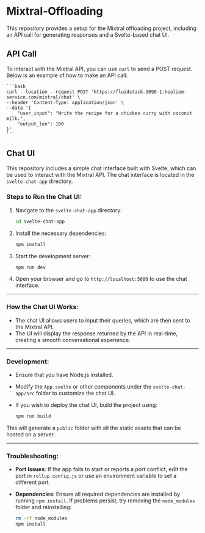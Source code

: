 # Mixtral-Offloading

This repository provides a setup for the Mixtral offloading project, including an API call for generating responses and
a Svelte-based chat UI.

## API Call

To interact with the Mixtral API, you can use `curl` to send a POST request. Below is an example of how to make an API
call:

    ```bash
    curl --location --request POST 'https://fluidstack-3090-1.healiom-service.com/mixtral/chat' \
    --header 'Content-Type: application/json' \
    --data '{
        "user_input": "Write the recipe for a chicken curry with coconut milk.",
        "output_len": 100
    }'
    ```


## Chat UI

This repository includes a simple chat interface built with Svelte, which can be used to interact with the Mixtral API. The chat interface is located in the `svelte-chat-app` directory.

### Steps to Run the Chat UI:

1. Navigate to the `svelte-chat-app` directory:

    ```bash
    cd svelte-chat-app
    ```

2. Install the necessary dependencies:

    ```bash
    npm install
    ```

3. Start the development server:

    ```bash
    npm run dev
    ```

4. Open your browser and go to `http://localhost:5000` to use the chat interface.

---

### How the Chat UI Works:

- The chat UI allows users to input their queries, which are then sent to the Mixtral API.
- The UI will display the response returned by the API in real-time, creating a smooth conversational experience.

---

### Development:

- Ensure that you have Node.js installed.
- Modify the `App.svelte` or other components under the `svelte-chat-app/src` folder to customize the chat UI.
- If you wish to deploy the chat UI, build the project using:

    ```bash
    npm run build
    ```

This will generate a `public` folder with all the static assets that can be hosted on a server.

---

### Troubleshooting:

- **Port Issues**: If the app fails to start or reports a port conflict, edit the port in `rollup.config.js` or use an environment variable to set a different port.
- **Dependencies**: Ensure all required dependencies are installed by running `npm install`. If problems persist, try removing the `node_modules` folder and reinstalling:

    ```bash
    rm -rf node_modules
    npm install
    ```

